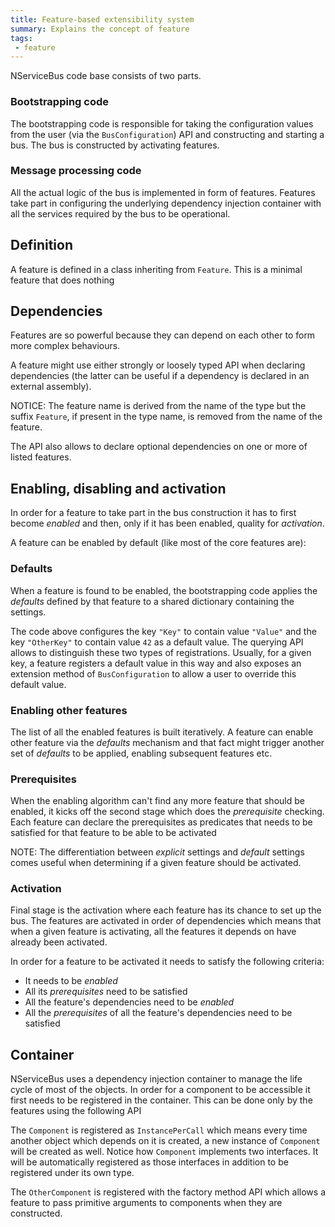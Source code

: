 ```yaml
---
title: Feature-based extensibility system
summary: Explains the concept of feature
tags:
 - feature
---
```


NServiceBus code base consists of two parts.

### Bootstrapping code

The bootstrapping code is responsible for taking the configuration values from the user (via the `BusConfiguration`) API and constructing and starting a bus. The bus is constructed by activating features.

### Message processing code

All the actual logic of the bus is implemented in form of features. Features take part in configuring the underlying dependency injection container with all the services required by the bus to be operational.

## Definition

A feature is defined in a class inheriting from `Feature`. This is a minimal feature that does nothing

<!-- import MinimalFeature -->


## Dependencies

Features are so powerful because they can depend on each other to form more complex behaviours.

<!-- import DependentFeature -->

A feature might use either strongly or loosely typed API when declaring dependencies (the latter can be useful if a dependency is declared in an external assembly).

NOTICE: The feature name is derived from the name of the type but the suffix `Feature`, if present in the type name, is removed from the name of the feature.

The API also allows to declare optional dependencies on one or more of listed features.

## Enabling, disabling and activation

In order for a feature to take part in the bus construction it has to first become *enabled* and then, only if it has been enabled, quality for *activation*.

A feature can be enabled by default (like most of the core features are):

<!-- import FeatureEnabledByDefault -->

### Defaults

When a feature is found to be enabled, the bootstrapping code applies the *defaults* defined by that feature to a shared dictionary containing the settings.

<!-- import FeatureWithDefaults -->

The code above configures the key `"Key"` to contain value `"Value"` and the key `"OtherKey"` to contain value `42` as a default value. The querying API allows to distinguish these two types of registrations. Usually, for a given key, a feature registers a default value in this way and also exposes an extension method of `BusConfiguration` to allow a user to override this default value.

### Enabling other features

The list of all the enabled features is built iteratively. A feature can enable other feature via the *defaults* mechanism and that fact might trigger another set of *defaults* to be applied, enabling subsequent features etc.

<!-- import EnablingOtherFeatures -->

### Prerequisites

When the enabling algorithm can't find any more feature that should be enabled, it kicks off the second stage which does the *prerequisite* checking. Each feature can declare the prerequisites as predicates that needs to be satisfied for that feature to be able to be activated

<!-- import FeatureWithPrerequisites -->

NOTE: The differentiation between *explicit* settings and *default* settings comes useful when determining if a given feature should be activated.

### Activation 

Final stage is the activation where each feature has its chance to set up the bus. The features are activated in order of dependencies which means that when a given feature is activating, all the features it depends on have already been activated. 

In order for a feature to be activated it needs to satisfy the following criteria:
 * It needs to be *enabled*
 * All its *prerequisites* need to be satisfied
 * All the feature's dependencies need to be *enabled*
 * All the *prerequisites* of all the feature's dependencies need to be satisfied

## Container

NServiceBus uses a dependency injection container to manage the life cycle of most of the objects. In order for a component to be accessible it first needs to be registered in the container. This can be done only by the features using the following API

<!-- import ComponentRegistrationFeature -->

The `Component` is registered as `InstancePerCall` which means every time another object which depends on it is created, a new instance of `Component` will be created as well. Notice how `Component` implements two interfaces. It will be automatically registered as those interfaces in addition to be registered under its own type. 

The `OtherComponent` is registered with the factory method API which allows a feature to pass primitive arguments to components when they are constructed. 

